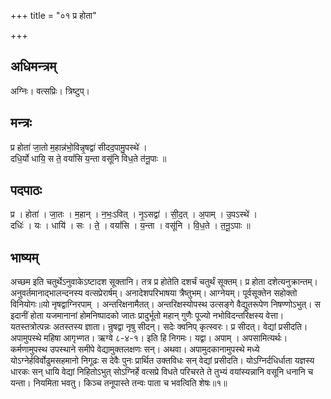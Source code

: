 +++
title = "०१ प्र होता"

+++
## अधिमन्त्रम्
अग्निः। वत्सप्रिः। त्रिष्टुप्।

## मन्त्रः
प्र होता॑ जा॒तो म॒हान्न॑भो॒विन्नृ॒षद्वा॑ सीदद॒पामु॒पस्थे॑ ।  
दधि॒र्यो धायि॒ स ते॒ वयां॑सि य॒न्ता वसू॑नि विध॒ते त॑नू॒पाः ॥

## पदपाठः
प्र । होता॑ । जा॒तः । म॒हान् । न॒भः॒ऽवित् । नृ॒ऽसद्वा॑ । सी॒द॒त् । अ॒पाम् । उ॒पऽस्थे॑ ।  
दधिः॑ । यः । धायि॑ । सः । ते॒ । वयां॑सि । य॒न्ता । वसू॑नि । वि॒ध॒ते । त॒नू॒ऽपाः ॥

## भाष्यम्
अच्छम इति चतुर्थेऽनुवाकेऽष्टादश सूक्तानि। तत्र प्र होतेति दशर्चं चतुर्थं सूक्तम्। प्र होता दशेत्यनुक्रान्तम्। अनुवर्तमानाद्भालन्दनस्य वत्सप्रेरार्षम्। अनादेशपरिभाषया त्रैष्तुभम्। आग्नेयम्। पूर्वसूक्तेन सहोक्तो विनियोगः॥यो नृषद्वाग्निरपाम् । अन्तरिक्षनामैतत्। अन्तरिक्षस्योपस्थ उत्सङ्गे वैद्युतरूपेण निषण्णोऽभुत्। स इदानीं होता यजमानानां होमनिष्पादको जातः प्रादुर्भूतो महान् गुणैः पूज्यो नभोविदन्तरिक्षस्य वेत्ता। यतस्तत्रोत्पन्नः अतस्तस्य ज्ञाता। न्रुषद्वा नृषु सीदन्। सदेः क्वनिप् कृत्स्वरः। प्र सीदत्। वेद्यां प्रसीदति। अपामुपस्थे महिषा आगृभ्णत। ऋग्वे ८-४-१। इति हि निगमः। यद्वा। अपाम् । अपसामित्यर्थः। कर्मणामुपस्थ उपस्थाने समीपे वेद्यामुक्तलक्षणः सन्। अथवा। अपामुदकानामुपस्थे मध्ये योऽग्नेर्हविर्वोढुमसहमानो निगूढः स देवैः पुनः प्रार्थित उक्तविधः सन् वेद्यां प्रसीदति। योऽग्निर्दधिर्धाता यज्ञस्य धारकः सन् धायि वेद्यां निहितोऽभुत् सोऽग्निर्हे वत्सप्रे विधते परिचरते ते तुभ्यं वयांस्यन्नानि वसूनि धनानि च यन्ता। नियमिता भवतु। किञ्च तनूपास्ते तन्वः पाता च भवत्विति शेषः॥१॥